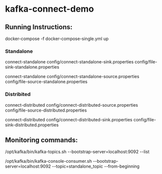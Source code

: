 # kafka-connect-demo

## Running Instructions:

docker-compose -f docker-compose-single.yml up

### Standalone
 connect-standalone config/connect-standalone-sink.properties config/file-sink-standalone.properties
 
 connect-standalone config/connect-standalone-source.properties config/file-source-standalone.properties 

### Distribited
connect-distributed config/connect-distributed-source.properties config/file-source-distributed.properties

connect-distributed config/connect-distributed-sink.properties config/file-sink-distributed.properties

## Monitoring commands:
/opt/kafka/bin/kafka-topics.sh --bootstrap-server=localhost:9092 --list

/opt/kafka/bin/kafka-console-consumer.sh --bootstrap-server=localhost:9092 --topic=standalone_topic --from-beginning